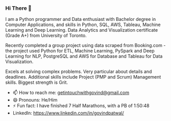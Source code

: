 ### Hi There 👋

<!--
**Govind-Patwal/Govind-Patwal** is a ✨ _special_ ✨ repository because its `README.md` (this file) appears on your GitHub profile.

Here are some ideas to get you started:

- 🔭 I’m currently working on ...
- 🌱 I’m currently learning ...
- 👯 I’m looking to collaborate on ...
- 🤔 I’m looking for help with ...
- 💬 Ask me about ...
- 📫 How to reach me: ...
- 😄 Pronouns: ...
- ⚡ Fun fact: ...
-->

I am a Python programmer and Data enthusiast with Bachelor degree in Computer Applications, and skills in Python, SQL, AWS, Tableau, Machine Learning and Deep Learning. Data Analytics and Visualization certificate (Grade A+) from University of Toronto. 

Recently completed a group project using data scraped from Booking.com - the project used Python for ETL, Machine Learning, PySpark and Deep Learning for NLP, PostgreSQL and AWS for Database and Tableau for Data Visualization. 

Excels at solving complex problems. Very particular about details and deadlines. Additional skills include Project (PMP and Scrum) Management skills.
Biggest strength is Grit. 

- 📫 How to reach me: getintouchwithgovind@gmail.com  
- 😄 Pronouns: He/Him
- ⚡ Fun fact: I have finished 7 Half Marathons, with a PB of 1:50:48
- LinkedIn: https://www.linkedin.com/in/govindpatwal/  

